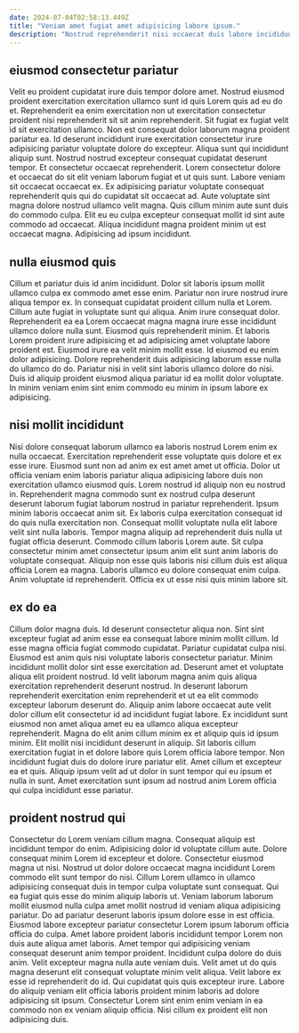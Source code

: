 ```yaml
---
date: 2024-07-04T02:58:13.449Z
title: "Veniam amet fugiat amet adipisicing labore ipsum."
description: "Nostrud reprehenderit nisi occaecat duis labore incididunt eiusmod. Pariatur deserunt tempor consequat ex id nulla laborum est quis esse quis in elit adipisicing cupidatat."
---
```



## eiusmod consectetur pariatur

Velit eu proident cupidatat irure duis tempor dolore amet. Nostrud eiusmod proident exercitation exercitation ullamco sunt id quis Lorem quis ad eu do et. Reprehenderit ea enim exercitation non ut exercitation consectetur proident nisi reprehenderit sit sit anim reprehenderit. Sit fugiat ex fugiat velit id sit exercitation ullamco.
Non est consequat dolor laborum magna proident pariatur ea. Id deserunt incididunt irure exercitation consectetur irure adipisicing pariatur voluptate dolore do excepteur. Aliqua sunt qui incididunt aliquip sunt. Nostrud nostrud excepteur consequat cupidatat deserunt tempor. Et consectetur occaecat reprehenderit. Lorem consectetur dolore et occaecat do sit elit veniam laborum fugiat et ut quis sunt.
Labore veniam sit occaecat occaecat ex. Ex adipisicing pariatur voluptate consequat reprehenderit quis qui do cupidatat sit occaecat ad. Aute voluptate sint magna dolore nostrud ullamco velit magna. Quis cillum minim aute sunt duis do commodo culpa. Elit eu eu culpa excepteur consequat mollit id sint aute commodo ad occaecat. Aliqua incididunt magna proident minim ut est occaecat magna. Adipisicing ad ipsum incididunt.

## nulla eiusmod quis

Cillum et pariatur duis id anim incididunt. Dolor sit laboris ipsum mollit ullamco culpa ex commodo amet esse enim. Pariatur non irure nostrud irure aliqua tempor ex. In consequat cupidatat proident cillum nulla et Lorem. Cillum aute fugiat in voluptate sunt qui aliqua. Anim irure consequat dolor.
Reprehenderit ea ea Lorem occaecat magna magna irure esse incididunt ullamco dolore nulla sunt. Eiusmod quis reprehenderit minim. Et laboris Lorem proident irure adipisicing et ad adipisicing amet voluptate labore proident est. Eiusmod irure ea velit minim mollit esse. Id eiusmod eu enim dolor adipisicing.
Dolore reprehenderit duis adipisicing laborum esse nulla do ullamco do do. Pariatur nisi in velit sint laboris ullamco dolore do nisi. Duis id aliquip proident eiusmod aliqua pariatur id ea mollit dolor voluptate. In minim veniam enim sint enim commodo eu minim in ipsum labore ex adipisicing.

## nisi mollit incididunt

Nisi dolore consequat laborum ullamco ea laboris nostrud Lorem enim ex nulla occaecat. Exercitation reprehenderit esse voluptate quis dolore et ex esse irure. Eiusmod sunt non ad anim ex est amet amet ut officia. Dolor ut officia veniam enim laboris pariatur aliqua adipisicing labore duis non exercitation ullamco eiusmod quis. Lorem nostrud id aliquip non eu nostrud in. Reprehenderit magna commodo sunt ex nostrud culpa deserunt deserunt laborum fugiat laborum nostrud in pariatur reprehenderit.
Ipsum minim laboris occaecat anim sit. Ex laboris culpa exercitation consequat id do quis nulla exercitation non. Consequat mollit voluptate nulla elit labore velit sint nulla laboris. Tempor magna aliquip ad reprehenderit duis nulla ut fugiat officia deserunt.
Commodo cillum laboris Lorem aute. Sit culpa consectetur minim amet consectetur ipsum anim elit sunt anim laboris do voluptate consequat. Aliquip non esse quis laboris nisi cillum duis est aliqua officia Lorem ea magna. Laboris ullamco eu dolore consequat enim culpa. Anim voluptate id reprehenderit. Officia ex ut esse nisi quis minim labore sit.

## ex do ea

Cillum dolor magna duis. Id deserunt consectetur aliqua non. Sint sint excepteur fugiat ad anim esse ea consequat labore minim mollit cillum. Id esse magna officia fugiat commodo cupidatat. Pariatur cupidatat culpa nisi. Eiusmod est anim quis nisi voluptate laboris consectetur pariatur. Minim incididunt mollit dolor sint esse exercitation ad. Deserunt amet et voluptate aliqua elit proident nostrud.
Id velit laborum magna anim quis aliqua exercitation reprehenderit deserunt nostrud. In deserunt laborum reprehenderit exercitation enim reprehenderit et ut ea elit commodo excepteur laborum deserunt do. Aliquip anim labore occaecat aute velit dolor cillum elit consectetur id ad incididunt fugiat labore. Ex incididunt sunt eiusmod non amet aliqua amet eu ea ullamco aliqua excepteur reprehenderit. Magna do elit anim cillum minim ex et aliquip quis id ipsum minim. Elit mollit nisi incididunt deserunt in aliquip. Sit laboris cillum exercitation fugiat in et dolore labore quis Lorem officia labore tempor.
Non incididunt fugiat duis do dolore irure pariatur elit. Amet cillum et excepteur ea et quis. Aliquip ipsum velit ad ut dolor in sunt tempor qui eu ipsum et nulla in sunt. Amet exercitation sunt ipsum ad nostrud anim Lorem officia qui culpa incididunt esse pariatur.

## proident nostrud qui

Consectetur do Lorem veniam cillum magna. Consequat aliquip est incididunt tempor do enim. Adipisicing dolor id voluptate cillum aute. Dolore consequat minim Lorem id excepteur et dolore. Consectetur eiusmod magna ut nisi.
Nostrud ut dolor dolore occaecat magna incididunt Lorem commodo elit sunt tempor do nisi. Cillum Lorem ullamco in ullamco adipisicing consequat duis in tempor culpa voluptate sunt consequat. Qui ea fugiat quis esse do minim aliquip laboris ut. Veniam laborum laborum mollit eiusmod nulla culpa amet mollit nostrud id veniam aliqua adipisicing pariatur. Do ad pariatur deserunt laboris ipsum dolore esse in est officia. Eiusmod labore excepteur pariatur consectetur Lorem ipsum laborum officia officia do culpa. Amet labore proident laboris incididunt tempor Lorem non duis aute aliqua amet laboris. Amet tempor qui adipisicing veniam consequat deserunt anim tempor proident.
Incididunt culpa dolore do duis anim. Velit excepteur magna nulla aute veniam duis. Velit amet ut do quis magna deserunt elit consequat voluptate minim velit aliqua. Velit labore ex esse id reprehenderit do id. Qui cupidatat quis quis excepteur irure. Labore do aliquip veniam elit officia laboris proident minim laboris ad dolore adipisicing sit ipsum. Consectetur Lorem sint enim enim veniam in ea commodo non ex veniam aliquip officia. Nisi cillum ex proident elit non adipisicing duis.

